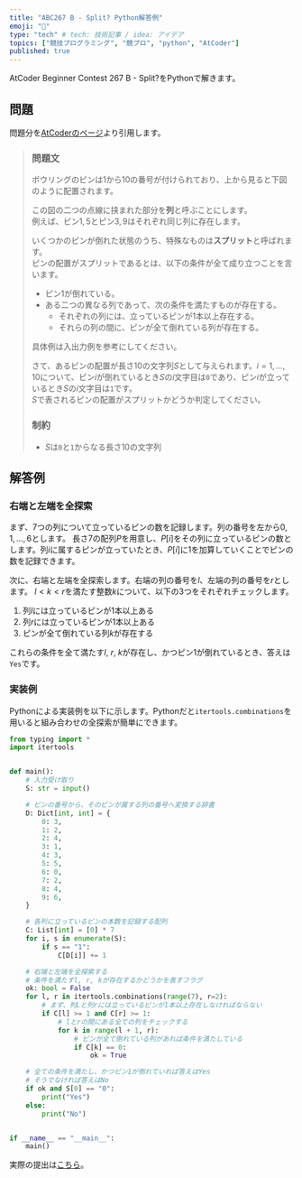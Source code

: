 ```yaml
---
title: "ABC267 B - Split? Python解答例"
emoji: "🎳"
type: "tech" # tech: 技術記事 / idea: アイデア
topics: ["競技プログラミング", "競プロ", "python", "AtCoder"]
published: true
---
```


AtCoder Beginner Contest 267 B - Split?をPythonで解きます。

## 問題

問題分を[AtCoderのページ](https://atcoder.jp/contests/abc267/tasks/abc267_b)より引用します。

> ### 問題文
>
> ボウリングのピンは$1$から$10$の番号が付けられており、上から見ると下図のように配置されます。
>
> この図の二つの点線に挟まれた部分を**列**と呼ぶことにします。  
> 例えば、ピン$1, 5$とピン$3, 9$はそれぞれ同じ列に存在します。
>
> いくつかのピンが倒れた状態のうち、特殊なものは**スプリット**と呼ばれます。  
> ピンの配置がスプリットであるとは、以下の条件が全て成り立つことを言います。
>
> - ピン$1$が倒れている。
> - ある二つの異なる列であって、次の条件を満たすものが存在する。
>   - それぞれの列には、立っているピンが$1$本以上存在する。
>   - それらの列の間に、ピンが全て倒れている列が存在する。
>
> 具体例は入出力例を参考にしてください。
>
> さて、あるピンの配置が長さ$10$の文字列$S$として与えられます。$i = 1, \dots, 10$について、ピン$i$が倒れているとき$S$の$i$文字目は`0`であり、ピン$i$が立っているとき$S$の$i$文字目は`1`です。  
> $S$で表されるピンの配置がスプリットかどうか判定してください。
>
> ### 制約
>
> - $S$は`0`と`1`からなる長さ$10$の文字列

## 解答例

### 右端と左端を全探索

まず、7つの列について立っているピンの数を記録します。列の番号を左から$0, 1, \ldots, 6$とします。
長さ7の配列$P$を用意し、$P[i]$をその列に立っているピンの数とします。列$i$に属するピンが立っていたとき、$P[i]$に1を加算していくことでピンの数を記録できます。

次に、右端と左端を全探索します。右端の列の番号を$l$、左端の列の番号を$r$とします。
$l < k < r$を満たす整数$k$について、以下の3つをそれぞれチェックします。

1. 列$l$には立っているピンが1本以上ある
2. 列$r$には立っているピンが1本以上ある
3. ピンが全て倒れている列$k$が存在する

これらの条件を全て満たす$l$, $r$, $k$が存在し、かつピン1が倒れているとき、答えは`Yes`です。

### 実装例

Pythonによる実装例を以下に示します。Pythonだと`itertools.combinations`を用いると組み合わせの全探索が簡単にできます。

```python:b.py
from typing import *
import itertools


def main():
    # 入力受け取り
    S: str = input()

    # ピンの番号から、そのピンが属する列の番号へ変換する辞書
    D: Dict[int, int] = {
        0: 3,
        1: 2,
        2: 4,
        3: 1,
        4: 3,
        5: 5,
        6: 0,
        7: 2,
        8: 4,
        9: 6,
    }

    # 各列に立っているピンの本数を記録する配列
    C: List[int] = [0] * 7
    for i, s in enumerate(S):
        if s == "1":
            C[D[i]] += 1

    # 右端と左端を全探索する
    # 条件を満たすl, r, kが存在するかどうかを表すフラグ
    ok: bool = False
    for l, r in itertools.combinations(range(7), r=2):
        # まず、列Lと列rには立っているピンが1本以上存在しなければならない
        if C[l] >= 1 and C[r] >= 1:
            # lとrの間にある全ての列をチェックする
            for k in range(l + 1, r):
                # ピンが全て倒れている列があれば条件を満たしている
                if C[k] == 0:
                    ok = True

    # 全ての条件を満たし、かつピン1が倒れていれば答えはYes
    # そうでなければ答えはNo
    if ok and S[0] == "0":
        print("Yes")
    else:
        print("No")


if __name__ == "__main__":
    main()
```

実際の提出は[こちら](https://atcoder.jp/contests/abc267/submissions/34591115)。
